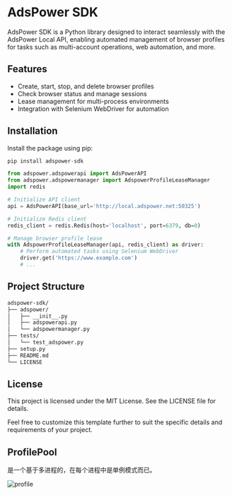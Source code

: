 # AdsPower SDK

AdsPower SDK is a Python library designed to interact seamlessly with the AdsPower Local API, enabling automated management of browser profiles for tasks such as multi-account operations, web automation, and more.

## Features

- Create, start, stop, and delete browser profiles
- Check browser status and manage sessions
- Lease management for multi-process environments
- Integration with Selenium WebDriver for automation

## Installation
Install the package using pip:

```python
pip install adspower-sdk
```

```python
from adspower.adspowerapi import AdsPowerAPI
from adspower.adspowermanager import AdspowerProfileLeaseManager
import redis

# Initialize API client
api = AdsPowerAPI(base_url='http://local.adspower.net:50325')

# Initialize Redis client
redis_client = redis.Redis(host='localhost', port=6379, db=0)

# Manage browser profile lease
with AdspowerProfileLeaseManager(api, redis_client) as driver:
    # Perform automated tasks using Selenium WebDriver
    driver.get('https://www.example.com')
    # ...
```

## Project Structure

```bash
adspower-sdk/
├── adspower/
│   ├── __init__.py
│   ├── adspowerapi.py
│   └── adspowermanager.py
├── tests/
│   └── test_adspower.py
├── setup.py
├── README.md
└── LICENSE
```

## License

This project is licensed under the MIT License. See the LICENSE file for details.

Feel free to customize this template further to suit the specific details and requirements of your project.

## ProfilePool

是一个基于多进程的，在每个进程中是单例模式而已。

![profile](../../doc/profile.svg)